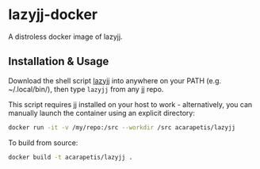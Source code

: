 # lazyjj-docker

A distroless docker image of lazyjj.

## Installation & Usage

Download the shell script [lazyjj](./lazyjj) into anywhere on your PATH (e.g.
~/.local/bin/), then type `lazyjj` from any jj repo.

This script requires jj installed on your host to work - alternatively, you can manually
launch the container using an explicit directory:

```sh
docker run -it -v /my/repo:/src --workdir /src acarapetis/lazyjj
```

To build from source:

```sh
docker build -t acarapetis/lazyjj .
```
